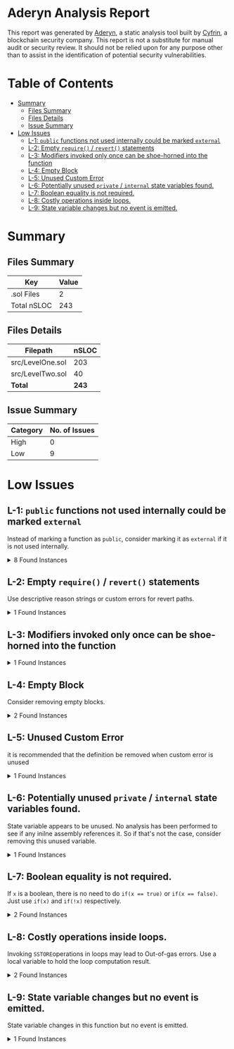 # Aderyn Analysis Report

This report was generated by [Aderyn](https://github.com/Cyfrin/aderyn), a static analysis tool built by [Cyfrin](https://cyfrin.io), a blockchain security company. This report is not a substitute for manual audit or security review. It should not be relied upon for any purpose other than to assist in the identification of potential security vulnerabilities.
# Table of Contents

- [Summary](#summary)
  - [Files Summary](#files-summary)
  - [Files Details](#files-details)
  - [Issue Summary](#issue-summary)
- [Low Issues](#low-issues)
  - [L-1: `public` functions not used internally could be marked `external`](#l-1-public-functions-not-used-internally-could-be-marked-external)
  - [L-2: Empty `require()` / `revert()` statements](#l-2-empty-require--revert-statements)
  - [L-3: Modifiers invoked only once can be shoe-horned into the function](#l-3-modifiers-invoked-only-once-can-be-shoe-horned-into-the-function)
  - [L-4: Empty Block](#l-4-empty-block)
  - [L-5: Unused Custom Error](#l-5-unused-custom-error)
  - [L-6: Potentially unused `private` / `internal` state variables found.](#l-6-potentially-unused-private--internal-state-variables-found)
  - [L-7: Boolean equality is not required.](#l-7-boolean-equality-is-not-required)
  - [L-8: Costly operations inside loops.](#l-8-costly-operations-inside-loops)
  - [L-9: State variable changes but no event is emitted.](#l-9-state-variable-changes-but-no-event-is-emitted)


# Summary

## Files Summary

| Key | Value |
| --- | --- |
| .sol Files | 2 |
| Total nSLOC | 243 |


## Files Details

| Filepath | nSLOC |
| --- | --- |
| src/LevelOne.sol | 203 |
| src/LevelTwo.sol | 40 |
| **Total** | **243** |


## Issue Summary

| Category | No. of Issues |
| --- | --- |
| High | 0 |
| Low | 9 |


# Low Issues

## L-1: `public` functions not used internally could be marked `external`

Instead of marking a function as `public`, consider marking it as `external` if it is not used internally.

<details><summary>8 Found Instances</summary>


- Found in src/LevelOne.sol [Line: 121](src/LevelOne.sol#L121)

	```solidity
	    function initialize(address _principal, uint256 _schoolFees, address _usdcAddress) public initializer {
	```

- Found in src/LevelOne.sol [Line: 204](src/LevelOne.sol#L204)

	```solidity
	    function addTeacher(address _teacher) public onlyPrincipal notYetInSession {
	```

- Found in src/LevelOne.sol [Line: 223](src/LevelOne.sol#L223)

	```solidity
	    function removeTeacher(address _teacher) public onlyPrincipal {
	```

- Found in src/LevelOne.sol [Line: 247](src/LevelOne.sol#L247)

	```solidity
	    function expel(address _student) public onlyPrincipal {
	```

- Found in src/LevelOne.sol [Line: 274](src/LevelOne.sol#L274)

	```solidity
	    function startSession(uint256 _cutOffScore) public onlyPrincipal notYetInSession {
	```

- Found in src/LevelOne.sol [Line: 282](src/LevelOne.sol#L282)

	```solidity
	    function giveReview(address _student, bool review) public onlyTeacher {
	```

- Found in src/LevelOne.sol [Line: 302](src/LevelOne.sol#L302)

	```solidity
	    function graduateAndUpgrade(address _levelTwo, bytes memory) public onlyPrincipal {
	```

- Found in src/LevelTwo.sol [Line: 28](src/LevelTwo.sol#L28)

	```solidity
	    function graduate() public reinitializer(2) {}
	```

</details>



## L-2: Empty `require()` / `revert()` statements

Use descriptive reason strings or custom errors for revert paths.

<details><summary>1 Found Instances</summary>


- Found in src/LevelOne.sol [Line: 249](src/LevelOne.sol#L249)

	```solidity
	            revert();
	```

</details>



## L-3: Modifiers invoked only once can be shoe-horned into the function



<details><summary>1 Found Instances</summary>


- Found in src/LevelOne.sol [Line: 101](src/LevelOne.sol#L101)

	```solidity
	    modifier onlyTeacher() {
	```

</details>



## L-4: Empty Block

Consider removing empty blocks.

<details><summary>2 Found Instances</summary>


- Found in src/LevelOne.sol [Line: 321](src/LevelOne.sol#L321)

	```solidity
	    function _authorizeUpgrade(address newImplementation) internal override onlyPrincipal {}
	```

- Found in src/LevelTwo.sol [Line: 28](src/LevelTwo.sol#L28)

	```solidity
	    function graduate() public reinitializer(2) {}
	```

</details>



## L-5: Unused Custom Error

it is recommended that the definition be removed when custom error is unused

<details><summary>1 Found Instances</summary>


- Found in src/LevelOne.sol [Line: 86](src/LevelOne.sol#L86)

	```solidity
	    error HH__HawkHighFeesNotPaid();
	```

</details>



## L-6: Potentially unused `private` / `internal` state variables found.

State variable appears to be unused. No analysis has been performed to see if any inilne assembly references it. So if that's not the case, consider removing this unused variable.

<details><summary>1 Found Instances</summary>


- Found in src/LevelTwo.sol [Line: 12](src/LevelTwo.sol#L12)

	```solidity
	    bool inSession;
	```

</details>



## L-7: Boolean equality is not required.

If `x` is a boolean, there is no need to do `if(x == true)` or `if(x == false)`. Just use `if(x)` and `if(!x)` respectively.

<details><summary>2 Found Instances</summary>


- Found in src/LevelOne.sol [Line: 109](src/LevelOne.sol#L109)

	```solidity
	        if (inSession == true) {
	```

- Found in src/LevelOne.sol [Line: 248](src/LevelOne.sol#L248)

	```solidity
	        if (inSession == false) {
	```

</details>



## L-8: Costly operations inside loops.

Invoking `SSTORE`operations in loops may lead to Out-of-gas errors. Use a local variable to hold the loop computation result.

<details><summary>2 Found Instances</summary>


- Found in src/LevelOne.sol [Line: 234](src/LevelOne.sol#L234)

	```solidity
	        for (uint256 n = 0; n < teacherLength; n++) {
	```

- Found in src/LevelOne.sol [Line: 261](src/LevelOne.sol#L261)

	```solidity
	        for (uint256 n = 0; n < studentLength; n++) {
	```

</details>



## L-9: State variable changes but no event is emitted.

State variable changes in this function but no event is emitted.

<details><summary>1 Found Instances</summary>


- Found in src/LevelOne.sol [Line: 121](src/LevelOne.sol#L121)

	```solidity
	    function initialize(address _principal, uint256 _schoolFees, address _usdcAddress) public initializer {
	```

</details>



